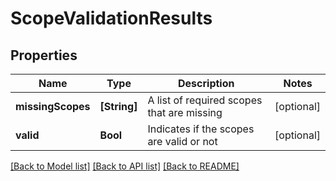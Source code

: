 # ScopeValidationResults

## Properties
Name | Type | Description | Notes
------------ | ------------- | ------------- | -------------
**missingScopes** | **[String]** | A list of required scopes that are missing | [optional] 
**valid** | **Bool** | Indicates if the scopes are valid or not | [optional] 

[[Back to Model list]](../README.md#documentation-for-models) [[Back to API list]](../README.md#documentation-for-api-endpoints) [[Back to README]](../README.md)


